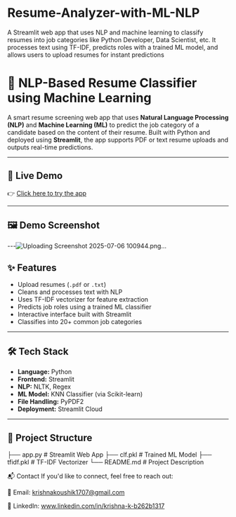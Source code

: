 # Resume-Analyzer-with-ML-NLP
A Streamlit web app that uses NLP and machine learning to classify resumes into job categories like Python Developer, Data Scientist, etc. It processes text using TF-IDF, predicts roles with a trained ML model, and allows users to upload resumes for instant predictions
# 🧠 NLP-Based Resume Classifier using Machine Learning

A smart resume screening web app that uses **Natural Language Processing (NLP)** and **Machine Learning (ML)** to predict the job category of a candidate based on the content of their resume. Built with Python and deployed using **Streamlit**, the app supports PDF or text resume uploads and outputs real-time predictions.

---

## 🚀 Live Demo

👉 [Click here to try the app](https://your-username-resume-classifier.streamlit.app)

---

## 🖼 Demo Screenshot



---![Uploading Screenshot 2025-07-06 100944.png…]()


## ✨ Features

- Upload resumes (`.pdf` or `.txt`)
- Cleans and processes text with NLP
- Uses TF-IDF vectorizer for feature extraction
- Predicts job roles using a trained ML classifier
- Interactive interface built with Streamlit
- Classifies into 20+ common job categories

---

## 🛠 Tech Stack

- **Language:** Python
- **Frontend:** Streamlit
- **NLP:** NLTK, Regex
- **ML Model:** KNN Classifier (via Scikit-learn)
- **File Handling:** PyPDF2
- **Deployment:** Streamlit Cloud

---

## 📁 Project Structure
├── app.py # Streamlit Web App
├── clf.pkl # Trained ML Model
├── tfidf.pkl # TF-IDF Vectorizer
└── README.md # Project Description

📬 Contact
If you'd like to connect, feel free to reach out:

📧 Email: krishnakoushik1707@gmail.com

💼 LinkedIn:  www.linkedin.com/in/krishna-k-b262b1317

